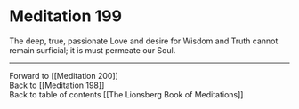 # Meditation 199

The deep, true, passionate Love and desire for Wisdom and Truth cannot remain surficial; it is must permeate our Soul. 

___

Forward to [[Meditation 200]]  
Back to [[Meditation 198]]  
Back to table of contents [[The Lionsberg Book of Meditations]]  
